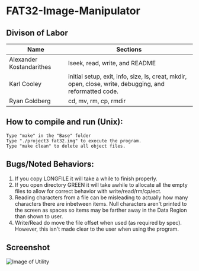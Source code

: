 # FAT32-Image-Manipulator

## Divison of Labor
| Name | Sections |
| --- | --- |
| Alexander Kostandarithes | lseek, read, write, and README |
| Karl Cooley | initial setup, exit, info, size, ls, creat, mkdir, open, close, write, debugging, and reformatted code. |
| Ryan Goldberg | cd, mv, rm, cp, rmdir |
  
## How to compile and run (Unix):  
```
Type "make" in the "Base" folder
Type "./project3 fat32.img" to execute the program.
Type "make clean" to delete all object files.
```
  
## Bugs/Noted Behaviors:
1. If you copy LONGFILE it will take a while to finish properly.
2. If you open directory GREEN it will take awhile to allocate all the empty files 
to allow for correct behavior with write/read/rm/cp/ect.
3. Reading characters from a file can be misleading to actually how many characters
there are inbetween items. Null characters aren't printed to the screen as spaces so items
may be farther away in the Data Region than shown to user.
4. Write/Read do move the file offset when used (as required by spec). However, this isn't 
made clear to the user when using the program.
  
## Screenshot
![Image of Utility](https://i.imgur.com/I0kRBfX.png)
